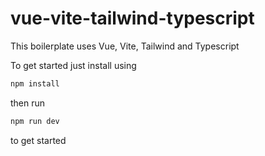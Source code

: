 # vue-vite-tailwind-typescript

This boilerplate uses Vue, Vite, Tailwind and Typescript

To get started just install using

```bash
npm install
```

then run

```bash
npm run dev
```

to get started
